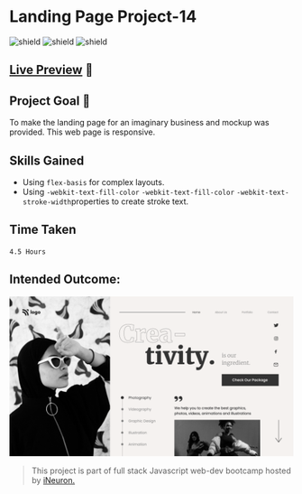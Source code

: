# Landing Page Project-14

![shield](https://img.shields.io/badge/HTML5-E34F26?style=for-the-badge&logo=html5&logoColor=white) ![shield](https://img.shields.io/badge/CSS3-1572B6?style=for-the-badge&logo=css3&logoColor=white) ![shield](https://img.shields.io/badge/Vercel-000000?style=for-the-badge&logo=vercel&logoColor=white)

## [Live Preview](https://project-14.vercel.app/) :link:

## Project Goal :dart:

To make the landing page for an imaginary business and mockup was provided. This web page is responsive.

## Skills Gained

- Using `flex-basis` for complex layouts.
- Using `-webkit-text-fill-color` `-webkit-text-fill-color`
  `-webkit-text-stroke-width`properties to create stroke text.

## Time Taken

```
4.5 Hours
```

## Intended Outcome:

![Image](./images/14.png)

> This project is part of full stack Javascript web-dev bootcamp hosted by [iNeuron.](https://ineuron.ai/)
